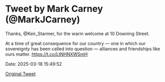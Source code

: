 # Tweet by Mark Carney (@MarkJCarney)

Thanks, @Keir_Starmer, for the warm welcome at 10 Downing Street.

At a time of great consequence for our country — one in which our sovereignty has been called into question — alliances and friendships like ours matter. https://t.co/LtNHNXWSmH

Date: 2025-03-18 15:49:52

[Original Tweet](https://x.com/MarkJCarney/status/1902024666190897511)
